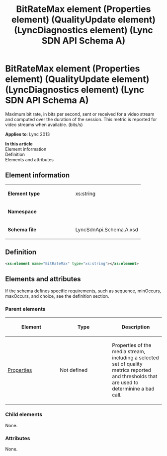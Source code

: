 ﻿---
title: BitRateMax element (Properties element) (QualityUpdate element) (LyncDiagnostics element) (Lync SDN API Schema A)
TOCTitle: BitRateMax element
ms:assetid: 1d353424-fe4b-44f6-510d-4fb3c81ede05
ms:mtpsurl: https://msdn.microsoft.com/en-us/library/Dn455003(v=office.15)
ms:contentKeyID: 57260879
ms.date: 07/24/2014
mtps_version: v=office.15
dev_langs:
- xml
---

# BitRateMax element (Properties element) (QualityUpdate element) (LyncDiagnostics element) (Lync SDN API Schema A)

Maximum bit rate, in bits per second, sent or received for a video stream and computed over the duration of the session. This metric is reported for video streams when available. (bits/s)


**Applies to**: Lync 2013

**In this article**  
Element information  
Definition  
Elements and attributes  

## Element information

<table>
<colgroup>
<col style="width: 50%" />
<col style="width: 50%" />
</colgroup>
<tbody>
<tr class="odd">
<td><p><strong>Element type</strong></p></td>
<td><p>xs:string</p></td>
</tr>
<tr class="even">
<td><p><strong>Namespace</strong></p></td>
<td><p></p></td>
</tr>
<tr class="odd">
<td><p><strong>Schema file</strong></p></td>
<td><p>LyncSdnApi.Schema.A.xsd</p></td>
</tr>
</tbody>
</table>


## Definition

``` xml
<xs:element name="BitRateMax" type="xs:string"></xs:element>
```

## Elements and attributes

If the schema defines specific requirements, such as sequence, minOccurs, maxOccurs, and choice, see the definition section.

### Parent elements

<table>
<colgroup>
<col style="width: 33%" />
<col style="width: 33%" />
<col style="width: 33%" />
</colgroup>
<thead>
<tr class="header">
<th><p>Element</p></th>
<th><p>Type</p></th>
<th><p>Description</p></th>
</tr>
</thead>
<tbody>
<tr class="odd">
<td><p><a href="properties-element-qualityupdate-element-lyncdiagnostics-element-lync-sdn-api-schema-a.md">Properties</a></p></td>
<td><p>Not defined</p></td>
<td><p>Properties of the media stream, including a selected set of quality metrics reported and thresholds that are used to determinine a bad call.</p></td>
</tr>
</tbody>
</table>


### Child elements

None.

### Attributes

None.


